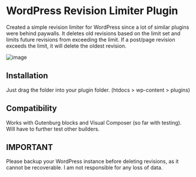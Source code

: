 # WordPress Revision Limiter Plugin

Created a simple revision limiter for WordPress since a lot of similar plugins were behind paywalls.
It deletes old revisions based on the limit set and limits future revisions from exceeding the limit. If a post/page revision exceeds the limit, it will delete the oldest revision.

![image](https://github.com/jlayog/wp-revision-limiter/assets/35618625/e13375c1-b6cc-45aa-bfe7-14e14c9e6cf3)

## Installation
Just drag the folder into your plugin folder. (htdocs > wp-content > plugins)

## Compatibility
Works with Gutenburg blocks and Visual Composer (so far with testing). Will have to further test other builders.

## IMPORTANT
Please backup your WordPress instance before deleting revisions, as it cannot be recoverable. I am not responsible for any loss of data.
